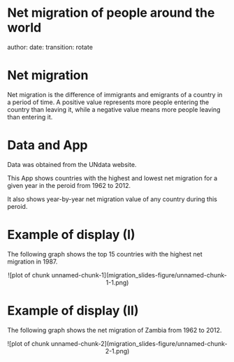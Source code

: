 Net migration of people around the world
========================================================
author: 
date: 
transition: rotate


Net migration
========================================================

Net migration is the difference of immigrants and emigrants of a country in a period of time. A positive value represents more people entering the country than leaving it, while a negative value means more people leaving than entering it.


Data and App
========================================================
Data was obtained from the UNdata website. 

This App shows countries with the highest and lowest net migration for a given year in the peroid from 1962 to 2012. 

It also shows year-by-year net migration value of any country during this peroid.


Example of display (I)
========================================================
The following graph shows the top 15 countries with the highest net migration in 1987.
<center>
![plot of chunk unnamed-chunk-1](migration_slides-figure/unnamed-chunk-1-1.png) 
</center>


Example of display (II)
========================================================
The following graph shows the net migration of Zambia from 1962 to 2012. 

<center>
![plot of chunk unnamed-chunk-2](migration_slides-figure/unnamed-chunk-2-1.png) 
</center>


